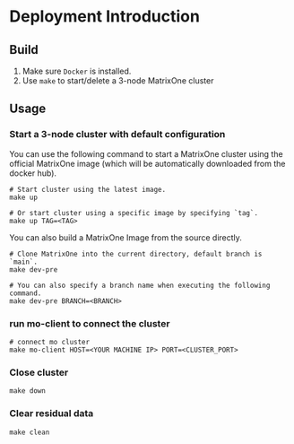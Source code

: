 # Deployment Introduction

## Build

1. Make sure `Docker` is installed.
2. Use `make` to start/delete a 3-node MatrixOne cluster

## Usage

### Start a 3-node cluster with default configuration

You can use the following command to start a MatrixOne cluster using the official MatrixOne image (which will be automatically downloaded from the docker hub).

```shell
# Start cluster using the latest image.
make up

# Or start cluster using a specific image by specifying `tag`.
make up TAG=<TAG>
```

You can also build a MatrixOne Image from the source directly.

```shell
# Clone MatrixOne into the current directory, default branch is `main`.
make dev-pre

# You can also specify a branch name when executing the following command.
make dev-pre BRANCH=<BRANCH>
```

### run mo-client to connect the cluster

```shell
# connect mo cluster
make mo-client HOST=<YOUR MACHINE IP> PORT=<CLUSTER_PORT>
```

### Close cluster

```shell
make down
```

### Clear residual data

```shell
make clean
```
